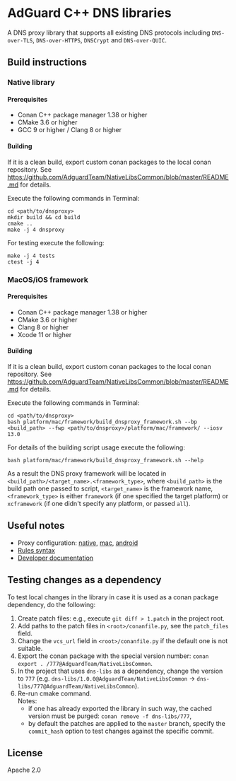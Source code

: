 # AdGuard C++ DNS libraries

A DNS proxy library that supports all existing DNS protocols including `DNS-over-TLS`,
`DNS-over-HTTPS`, `DNSCrypt` and `DNS-over-QUIC`.

## Build instructions

### Native library

#### Prerequisites

* Conan C++ package manager 1.38 or higher
* CMake 3.6 or higher
* GCC 9 or higher / Clang 8 or higher

#### Building

If it is a clean build, export custom conan packages to the local conan repository.
See https://github.com/AdguardTeam/NativeLibsCommon/blob/master/README.md for details.

Execute the following commands in Terminal:
```
cd <path/to/dnsproxy>
mkdir build && cd build
cmake ..
make -j 4 dnsproxy
```

For testing execute the following:
```
make -j 4 tests
ctest -j 4
```

### MacOS/iOS framework

#### Prerequisites

* Conan C++ package manager 1.38 or higher
* CMake 3.6 or higher
* Clang 8 or higher
* Xcode 11 or higher

#### Building

If it is a clean build, export custom conan packages to the local conan repository.
See https://github.com/AdguardTeam/NativeLibsCommon/blob/master/README.md for details.

Execute the following commands in Terminal:
```
cd <path/to/dnsproxy>
bash platform/mac/framework/build_dnsproxy_framework.sh --bp <build_path> --fwp <path/to/dnsproxy>/platform/mac/framework/ --iosv 13.0
```

For details of the building script usage execute the following:
```
bash platform/mac/framework/build_dnsproxy_framework.sh --help
```

As a result the DNS proxy framework will be located in `<build_path>/<target_name>.<framework_type>`,
where `<build_path>` is the build path one passed to script, `<target_name>` is the framework name,
`<framework_type>` is either `framework` (if one specified the target platform) or
`xcframework` (if one didn't specify any platform, or passed `all`).

## Useful notes

* Proxy configuration: [native](proxy/include/proxy/DnsProxySettings.h), [mac](platform/mac/framework/AGDnsProxy.h),
[android](platform/android/dnsproxy/lib/src/main/java/com/adguard/dnslibs/proxy/DnsProxySettings.java)
* [Rules syntax](https://github.com/AdguardTeam/AdguardHome/wiki/Hosts-Blocklists)
* [Developer documentation](documentation/DEV_DOCS.en.md)

## Testing changes as a dependency

To test local changes in the library in case it is used as a conan package dependency,
do the following:

1) Create patch files: e.g., execute `git diff > 1.patch` in the project root.
2) Add paths to the patch files in `<root>/conanfile.py`, see the `patch_files` field.
3) Change the `vcs_url` field in `<root>/conanfile.py` if the default one is not suitable.
4) Export the conan package with the special version number: `conan export . /777@AdguardTeam/NativeLibsCommon`.
5) In the project that uses `dns-libs` as a dependency, change the version to `777`
   (e.g. `dns-libs/1.0.0@AdguardTeam/NativeLibsCommon` -> `dns-libs/777@AdguardTeam/NativeLibsCommon`).
6) Re-run cmake command.  
   Notes:
    * if one has already exported the library in such way, the cached version must be purged: `conan remove -f dns-libs/777`,
    * by default the patches are applied to the `master` branch, specify the `commit_hash` option to test changes against the specific commit.

## License

Apache 2.0
